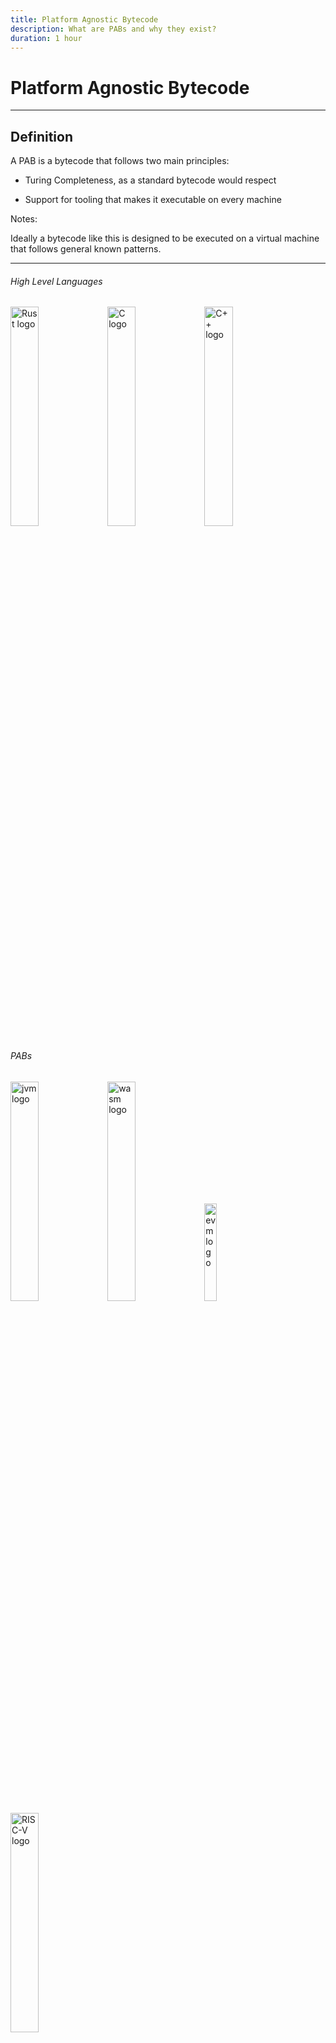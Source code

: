 ```yaml
---
title: Platform Agnostic Bytecode
description: What are PABs and why they exist?
duration: 1 hour
---
```


# Platform Agnostic Bytecode

---

## Definition

A PAB is a bytecode that follows two main principles: 

- Turing Completeness, as a standard bytecode would respect 

<!-- .element: class="fragment" data-fragment-index="1" -->

- Support for tooling that makes it executable on every machine 

<!-- .element: class="fragment" data-fragment-index="2" -->

Notes:

Ideally a bytecode like this is designed to be executed on a virtual machine that follows general known patterns. 

---

<pba-cols>
<pba-col left>

<pba-flex center>

###### High Level Languages

<img style="width: 30%" src="img/pab/rust_logo.png" alt="Rust logo" />

<img style="width: 30%" src="img/pab/c_logo.png" alt="C logo" />

<img style="width: 30%" src="img/pab/c++_logo.png" alt="C++ logo" />

</pba-flex>
</pba-col>
<!-- .element: class="fragment" data-fragment-index="1" -->

<pba-col center>
<pba-flex center>

###### PABs

<img style="width: 30%" src="img/pab/jvm_logo.png" alt="jvm logo" />
<img style="width: 30%" src="img/pab/wasm_logo.png" alt="wasm logo" />
<img style="width: 20%" src="img/pab/eth_logo.png" alt="evm logo" />
<img style="width: 30%" src="img/pab/risc-v_logo.png" alt="RISC-V logo" />

</pba-flex>
</pba-col>
<!-- .element: class="fragment" data-fragment-index="2" -->

<pba-col right>
<pba-flex center>

###### Architecture's bytecode

<img style="width: 30%" src="img/pab/intel_logo.png" alt="intel logo" />
<img style="width: 30%" src="img/pab/arm_logo.png" alt="arm logo" />
<img style="width: 30%" src="img/pab/risc-v_logo.png" alt="RISC-V logo" />

</pba-flex>
</pba-col>
<!-- .element: class="fragment" data-fragment-index="3" -->

</pba-cols>

Notes:

From left to right you can see different level of abstraction over the machine the code should be executed, generally the from an high level language you need two compilation step if you want to pass through a PAB.

Other examples of PABs used right now:
+ Inside the Linux Kernel -> eBPF
+ Inside browsers -> WASM
+ Inside Blockchains -> WASM
  + Full nodes
  + Light nodes (WASM inside WASM)
+ LLVM Toolchain -> LLVM IR

---

#### What a PAB allows is:

<pba-flex center>

- Portability
<!-- .element: class="fragment" data-fragment-index="1" -->
    - Avoid Hardware Centralization
<!-- .element: class="fragment" data-fragment-index="3" -->
- Determinism
<!-- .element: class="fragment" data-fragment-index="2" -->
    - Make consensus possible
<!-- .element: class="fragment" data-fragment-index="4" -->

</pba-flex>

Notes:

The main goal of a PAB is to make the code **portable**, you should be able to compile it once and then share it around without caring about the architecture on which will be executed. Of course in a decentralized network we want that different nodes, with different architectures came up to the same result if the input are the same, that's called **determinism**, if a PAB would not have determinism then reaching consensus is impossible.

---v

##### That's why PABs are so important

---

## PABs Rating
Features that a PAB should follow:

- Hardware Independence
<!-- .element: class="fragment" data-fragment-index="1" -->
- Efficency
<!-- .element: class="fragment" data-fragment-index="2" -->
- Tool Simlicity
<!-- .element: class="fragment" data-fragment-index="3" -->
- Support as Compilation Target
<!-- .element: class="fragment" data-fragment-index="4" -->
- Sandboxing
<!-- .element: class="fragment" data-fragment-index="5" -->

Notes:

+ Hardware Independence: It should not be tightly related to a specific architecture, otherwise the execution on different machine could be convoluted
+ Efficiency: the execution of a PAB should be efficient, the problem for a PAB is that in the execution time is also considered the "translation" to the machine's bytecode or the interpretation
+ Tool Simplicity: If the tools that makes the PAB executable are extremely complex then nobody will use it
+ Support as Compilation Target: The PAB should be possible to be compiled by as many as possible High Level languages 

---v

### Sanboxing?

A sandbox environment is where potentially unsafe software code can be executed without affecting the security of the machine in which is executed.
<!-- .element: class="fragment" data-fragment-index="1" -->

A sandboxed environment must be created by the executor of the PAB.
<!-- .element: class="fragment" data-fragment-index="2" -->

</br>

A SmartContract is *Arbitrary Code* that may be executed on other people's infrastructure, we don't want SmartContracts capable of destroying the nodes on which they are executed 
<!-- .element: class="fragment" data-fragment-index="3" -->

Notes: 

Security is one of the main issue of a blockchain, this is one of the most important features for a PAB in a decentralized network, an users can't be able to create malicious code that is capable od destroy a node or simply slow down the network.

Of course the security can be seen by various point of view and some examples are:
+ Compilation takes too much time -> compiling bomb
+ Access to the environment -> "buffer overflow" techniques

Those things can't be addressed by the PAB itself but they can give good guidelines and code design to make an 100% secure implementation of the executor possible.

---

## PAB's lifecycle example

<div class="r-stack">
<img style="width: 70%" src="img/pab/pab_path_1.svg" />
<img style="width: 70%" src="img/pab/pab_path_2.svg"/>
<!-- .element: class="fragment" data-fragment-index="1" -->
<img style="width: 70%" src="img/pab/pab_path_3.svg"/>
<!-- .element: class="fragment" data-fragment-index="2" -->
<img style="width: 70%" src="img/pab/pab_path_4.svg"/>
<!-- .element: class="fragment" data-fragment-index="3" -->
</div>

---

<!-- .slide: data-background-color="#4A2439" -->

<img rounded style="width: 300px" src="img/ink/question-mark.svg" />

---

<pba-cols>
<pba-col center>

# WebAssembly 
<!-- .element: class="fragment" data-fragment-index="1" -->

</pba-col>
<pba-col center>

<img style="width: 70%" src="https://upload.wikimedia.org/wikipedia/commons/thumb/1/1f/WebAssembly_Logo.svg/1200px-WebAssembly_Logo.svg.png" alt="wasm logo" />

</pba-col>
</pba-cols>

---

## Wasm's keypoins

<pba-flex center>

- Hardware-independent
<!-- .element: class="fragment" data-fragment-index="1" -->
  - Binary instruction format for a stack-based virtual machine
<!-- .element: class="fragment" data-fragment-index="1" -->
- Supported as compilation target by many languages
<!-- .element: class="fragment" data-fragment-index="2" -->
  - Rust, C, C++ and many others
<!-- .element: class="fragment" data-fragment-index="2" -->
- Fast (with near-native performance)
<!-- .element: class="fragment" data-fragment-index="3" -->
- Safe (executed in a sandoxed environment)
<!-- .element: class="fragment" data-fragment-index="4" -->
- Open (programs can interoperate with their environment)
<!-- .element: class="fragment" data-fragment-index="5" -->

</pba-flex>

Notes:

WASM seems to respect every rating points we defined before


---
## Stack-Based Virtual Machine Example

<pba-cols>
<pba-col center>

Adding two number in wasm text representation (.wat)
<!-- .element: class="fragment fade-out" data-fragment-index="1" -->

``` wasm [1-12|5|6|8]
(module
  (import "console" "log" (func $log (param i32)))
  (func $main
    ;; load `10` and `3` onto the stack
    i32.const 10
    i32.const 3

    i32.add ;; add up both numbers
    call $log ;; log the result
  )
  (start $main)
)
```
<!-- .element: class="fragment" data-fragment-index="0" -->

</pba-col>
<pba-col center>

<div class="r-stack">
<img src="img/pab/stack_1.svg" style="width: 100%">
<!-- .element: class="fragment" data-fragment-index="1" -->
<img src="img/pab/stack_2.svg" style="width: 100%">
<!-- .element: class="fragment" data-fragment-index="2" -->
<img src="img/pab/stack_3.svg" style="width: 100%">
<!-- .element: class="fragment" data-fragment-index="3" -->
<img src="img/pab/stack_4.svg" style="width: 100%">
<!-- .element: class="fragment" data-fragment-index="4" -->
<img src="img/pab/stack_5.svg" style="width: 100%">
<!-- .element: class="fragment" data-fragment-index="5" -->
<img src="img/pab/stack_6.svg" style="width: 100%">
<!-- .element: class="fragment" data-fragment-index="6" -->
</div>

</pba-col>
</pba-cols>

Notes:

Wasm has also a text representation,
Wat has some features that allow for better readability:
- Stack push operations can be grouped to its consuming instruction.
- Labels can be applied to elements.
- Blocks can enclosed with parenthesis instead of explicit start/end instructions.

Instructions push results to the stack and use values on the stack as arguments, the compilation process generally translate this stack-based bytecode to register based, where registers are used to pass values to instructions as a primary mechanism. The compilation will try to elide the wasm stack and work with only the architecture registers.

There is another type of stack used in wasm and that's called: shadow stack, resource to learn more: https://hackmd.io/RNp7oBzKQmmaGvssJDHxrw

---

## Wasm seems to be a perfect PAB, but

- How does communication with the environment work?
<!-- .element: class="fragment" data-fragment-index="1" -->
- How the memory is managed?
<!-- .element: class="fragment" data-fragment-index="2" -->
- How is it executed?
<!-- .element: class="fragment" data-fragment-index="4" -->

Notes:

Assuming all the things we said before wasm seems to be perfect but how those things really works?

---

## Communication with the Environemnt

Let's call **Embedder** the program that will take the wasm blob as input and execute it
<!-- .element: class="fragment" data-fragment-index="0" -->

- the embedder may want to be able to pass arguments as input to functions defined in the wasm blob
  - embedder -> wasm

<!-- .element: class="fragment" data-fragment-index="1" -->

- the execution could depend on external factor 
  - wasm -> embedder

<!-- .element: class="fragment" data-fragment-index="2" -->


---v

### Problem

**Wasm has no ambient access to the computing environment in which code is executed**

</br>

### Solution
<!-- .element: class="fragment" data-fragment-index="1" -->

<img src="img/pab/env_communication.svg" sytyle="width: 70%">
<!-- .element: class="fragment" data-fragment-index="1" -->

Notes:

- Every interaction with the environment can be done only by a set of functions, called **Host Functions**, provided by the embedder and imported in wasm 
- The embedder is able to call the functions defined in wasm blob, called **Runtime API**, and pass arguments through a shared memory

---

## Memory

In addition to the stack Wasm has also access to memory provided by the embedder, the **Liner Memory**.
<!-- .element: class="fragment" data-fragment-index="0" -->

</br>

- This area will be used also used as a frontier for data sharing
- To make everything secure the Embedder is doing incredibly convoluted things 

<!-- .element: class="fragment" data-fragment-index="1" -->

Notes: 

From Wasm the Linear Memory is byte addressable
Linear Memory can be manipulated using functions called 'store' and 'load'

The Rust compiler uses for dynamic/heap memory and to pass non primitives values to functions by emulating an additional stack within the linear memory, this emulated stack (the shadow stack) is what we would understand as stack in other architectures

---v

### Example

<div class="r-stack">
<img src="img/pab/linear_memory_1.svg" style ="width: 70%">
<!-- .element: class="fragment fade-out" data-fragment-index="1" -->
<img src="img/pab/linear_memory_2.svg" style ="width: 70%">
<!-- .element: class="fragment" data-fragment-index="1" -->
</div>

Notes: 

Here's an example, wasm sees linear memory like a byte array and if it tries to access the second byte, it would use an index 1. When it's time to execute it the embedder will see this access and translate the linear memory access at index 1 to a standard memory access to base\_linear\_memory + 1.

Buffer overflow? Wasm uses 32 bit, this makes impossible to have an offset bigger then 4GiB, this means that the embedder can leave those 4GiB free in its virtual memory to makes impossible to the wasm blob to access any environment information. Even if the offset is only positive there are embedders that are defining as protected the 2GiB before the BLM so that if for some reason the wasm code trick the embedder to treat the offset as a signed number that would cause an Operating System error.

---

## How WASM is executed

<pba-flex left>

There are multiple ways to execute wasm:

- Ahead Of Time Compilation
- Just in Time Compilation
- Single Pass Compilation
- Interpretation
- ...

<!-- .element: class="fragment" data-fragment-index="1" -->

</pba-flex >

Notes: 

AOT: Compile all the code at the beginning, this allows to makes a lot of improvement to the final code efficiency
JIT: The code is compiled only when needed, examples are functions that are compiled only when called, this leave space only to partials improvements
SPC: This is a specific technique of compilation that is made in linear time, the compilation is done only passing once on the code
Interpretation: The wasm blob is treated as any other interpreted language and executed in a Virtual Machine

---v

### Wasmtime

- It is a stand alone wasm environment
- Wasmtime is built on the optimizing Cranelift code generator to quickly generate high-quality machine code either at runtime (JIT) or ahead-of-time (AOT)
- It executes the compiled wasm blob in sanboxed environment while keeping everything extremely secure


Notes: 

+ wasmtime book: https://docs.wasmtime.dev/
+ Used in substrate as embedder for the blockchain logic

Cranelift is a fast, secure, relatively simple and innovative compiler backend. It takes an intermediate representation of a program generated by some frontend and compiles it to executable machine code

---v

### Wasmi

- It is a wasm environment with support for embedded environment such as WebAssembly itself 
- Focus on simple, correct and deterministic WebAssembly execution
- The technique of execution is interpretation but:
  - The wasm code is transpiled to WASMI IR, another stack-based bytecode
  - The WASMI IR is then interpreted by a Virtual Machine

Notes:

proposal to switch from a stack based ir to registy based ir https://github.com/paritytech/wasmi/issues/361

paper explaining the efficency of translating wasm to registry based code https://www.intel.com/content/www/us/en/developer/articles/technical/webassembly-interpreter-design-wasm-micro-runtime.html

Due to it's characteristics it is mainly used to execute SmartContracts on chain

<!-- Really nice slide but there's not enough knowledge about substrate

There are also light clients, where both Runtime and Client are implemented in wasm, so we have:

- A browser as embedder of the node's client
  - the node's client as embedder for the node's runtime
    - the node's runtime as embedder for the SmartContract


<img style="height: 30vh" src="img/pab/mind-blown-explosion.gif" alt="mind blow explosion" />

We have a double recursion of a PAB that embed itself

-->

---

# Alternatives

---v

## EVM

- The **Ethereum Virtual Machine** executes a stack machine
  - Interesting: here the bytecode was create to be executed in a blockchain, so instructions are not hardware-dependent but there are instruction tightly related to Cryptography and others blockchain instructions

---v

## CosmWasm

- Wasm is always used but with different tools
- They use CosmWasm as Embedder and internally is used Wasmer, a Single Pass Compiler

---v

## Solana eBPF

- eBPF is used as PAB, but intrinsically eBPF has a lot of restrictions
- Solana forked the eBPF backend of LLVM to makes every program to be compiled in eBPF
- The Embedder is rbpf, a virtual machine for eBPF programs

Notes:
https://forum.polkadot.network/t/ebpf-contracts-hackathon/1084

---v

## RISC-V ?!

- RISC-V is a new instruction-set architecture
- main goals are: 
  - real ISA suitable for direct native hardware implementation
  - avoids “over-architecting”
  
</br>

Being so simple and "Hardware-Independent" there are work in progress experiments to test if it is suitable to become the new polkadot smart contract language
  
Notes: 
Discussion about using RISC-V as smart contract language: https://forum.polkadot.network/t/exploring-alternatives-to-wasm-for-smart-contracts/2434

RISC-V Instruction Set Manual, Unprivileged ISA: https://github.com/riscv/riscv-isa-manual/releases/download/Ratified-IMAFDQC/riscv-spec-20191213.pdf

---

<!-- .slide: data-background-color="#4A2439" -->

<img rounded style="width: 300px" src="img/ink/question-mark.svg" />
